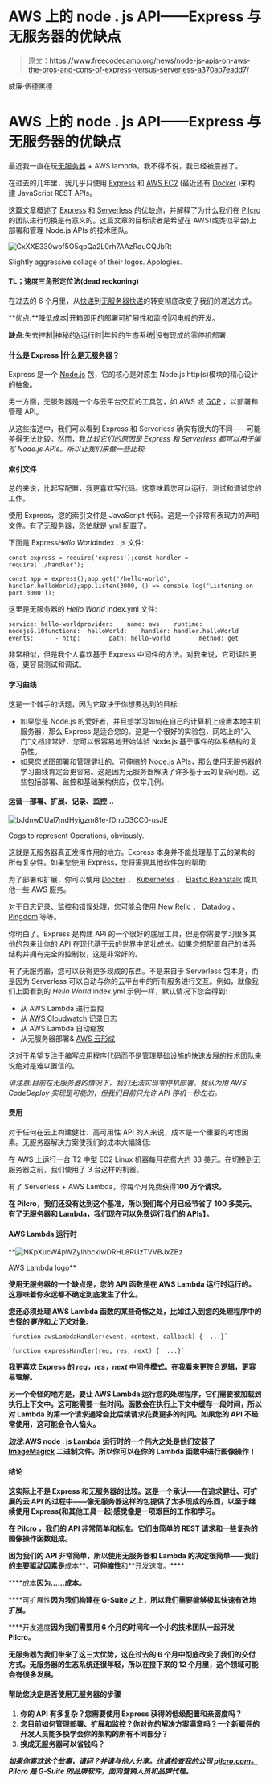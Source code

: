# AWS 上的 node . js API——Express 与无服务器的优缺点

> 原文：<https://www.freecodecamp.org/news/node-js-apis-on-aws-the-pros-and-cons-of-express-versus-serverless-a370ab7eadd7/>

威廉·伍德黑德

# AWS 上的 node . js API——Express 与无服务器的优缺点

最近我一直在玩[无服务器](https://serverless.com/) + AWS lambda，我不得不说，我已经被震撼了。

在过去的几年里，我几乎只使用 [Express](http://expressjs.com/) 和 [AWS EC2](https://aws.amazon.com/ec2/) (最近还有 [Docker](https://www.docker.com/) )来构建 JavaScript REST APIs。

这篇文章概述了 [Express](http://expressjs.com/) 和 [Serverless](https://serverless.com/) 的优缺点，并解释了为什么我们在 [Pilcro](https://www.pilcro.com/?utm_source=medium&utm_medium=serverless&utm_campaign=awareness) 的团队进行切换是有意义的。这篇文章的目标读者是希望在 AWS(或类似平台)上部署和管理 Node.js APIs 的技术团队。

![CxXXE330wof5O5qpQa2L0rh7AAzRduCQJbRt](img/a49eb7214ad56c100130d8d20761864f.png)

Slightly aggressive collage of their logos. Apologies.

#### TL；速度三角形定位法(dead reckoning)

在过去的 6 个月里，从[快递](http://expressjs.com/)到[无服务器快递](https://serverless.com/)的转变彻底改变了我们的递送方式。

**优点:**降低成本|开箱即用的部署可扩展性和监控|闪电般的开发。

**缺点**:失去控制|神秘的[λ](https://aws.amazon.com/lambda/)运行时|年轻的生态系统|没有现成的零停机部署

#### 什么是 Express |什么是无服务器？

Express 是一个 [Node.js](https://nodejs.org) 包，它的核心是对原生 Node.js http(s)模块的精心设计的抽象。

另一方面，无服务器是一个与云平台交互的工具包，如 AWS 或 [GCP](https://cloud.google.com/) ，以部署和管理 API。

从这些描述中，我们可以看到 Express 和 Serverless 确实有很大的不同——可能差得无法比较。然而，我*比较它们的原因是 Express 和 Serverless 都可以用于编写 Node.js APIs。所以让我们来做一些比较:*

#### 索引文件

总的来说，比起写配置，我更喜欢写代码。这意味着您可以运行、测试和调试您的工作。

使用 Express，您的索引文件是 JavaScript 代码。这是一个非常有表现力的声明文件。有了无服务器，恐怕就是 yml 配置了。

下面是 Express*Hello World*index . js 文件:

```
const express = require('express');const handler = require('./handler');
```

```
const app = express();app.get('/hello-world', handler.helloWorld);app.listen(3000, () => console.log('Listening on port 3000'));
```

这里是无服务器的 *Hello World* index.yml 文件:

```
service: hello-worldprovider:    name: aws    runtime: nodejs6.10functions:  helloWorld:    handler: handler.helloWorld    events:      - http:        path: hello-world        method: get
```

非常相似，但是我个人喜欢基于 Express 中间件的方法。对我来说，它可读性更强，更容易测试和调试。

#### 学习曲线

这是一个棘手的话题，因为它取决于你想要达到的目标:

*   如果您是 Node.js 的爱好者，并且想学习如何在自己的计算机上设置本地主机服务器，那么 Express 是适合您的。这是一个很好的实验包，网站上的“入门”文档非常好，您可以很容易地开始体验 Node.js 基于事件的体系结构的复杂性。
*   如果您试图部署和管理健壮的、可伸缩的 Node.js APIs，那么使用无服务器的学习曲线肯定会更容易。这是因为无服务器解决了许多基于云的复杂问题。这些包括部署、监控和基础架构供应，仅举几例。

#### 运营—部署、扩展、记录、监控…

![bJdnwDUal7mdHyigzm81e-f0nuD3CC0-usJE](img/a3a098334a0758426bc5314f688ec15e.png)

Cogs to represent Operations, obviously.

这就是无服务器真正发挥作用的地方。Express 本身并不能处理基于云的架构的所有复杂性。如果您使用 Express，您将需要其他软件包的帮助:

为了部署和扩展，你可以使用 [Docker](https://www.docker.com/) 、 [Kubernetes](https://kubernetes.io/) 、 [Elastic Beanstalk](https://aws.amazon.com/elasticbeanstalk/) 或其他一些 AWS 服务。

对于日志记录、监控和错误处理，您可能会使用 [New Relic](https://newrelic.com/) 、 [Datadog](https://www.datadoghq.com/) 、 [Pingdom](https://www.pingdom.com/) 等等。

你明白了。Express 是构建 API 的一个很好的底层工具，但是你需要学习很多其他的包来让你的 API 在现代基于云的世界中茁壮成长。如果您想配置自己的体系结构并拥有完全的控制权，这是非常好的。

有了无服务器，您可以获得更多现成的东西。不是来自于 Serverless 包本身，而是因为 Serverless 可以自动与你的云平台中的所有服务进行交互。例如，就像我们上面看到的 *Hello World* index.yml 示例一样，默认情况下您会得到:

*   从 AWS Lambda 进行监控
*   从 [AWS Cloudwatch](https://aws.amazon.com/cloudwatch/) 记录日志
*   从 AWS Lambda 自动缩放
*   从无服务器部署& [AWS 云形成](https://aws.amazon.com/cloudformation/)

这对于希望专注于编写应用程序代码而不是管理基础设施的快速发展的技术团队来说绝对是难以置信的。

*请注意:目前在无服务器的情况下，我们无法实现零停机部署。我认为用 AWS CodeDeploy 实现是可能的，但我们目前只允许 API 停机一秒左右。*

#### 费用

对于任何在云上构建健壮、高可用性 API 的人来说，成本是一个重要的考虑因素。无服务器解决方案使我们的成本大幅降低:

在 AWS 上运行一台 T2 中型 EC2 Linux 机器每月花费大约 33 美元。在切换到无服务器之前，我们使用了 3 台这样的机器。

有了 Serverless + AWS Lambda，你每个月免费获得**100 万个请求。**

**在 Pilcro，我们还没有达到这个基准，所以我们每个月已经节省了 100 多美元。有了无服务器和 Lambda，**我们现在可以免费运行我们的 APIs】。****

#### **AWS Lambda 运行时**

**![NKpXucW4pWZyIhbcklwDRHL8RUzTVVBJxZBz](img/a6ad1e1bb433cb021ed862a3d8bad47f.png)

AWS Lambda logo** 

**使用无服务器的一个缺点是，您的 API 函数是在 AWS Lambda 运行时运行的。这意味着你永远都不确定到底发生了什么。**

**您还必须处理 AWS Lambda 函数的某些奇怪之处，比如注入到您的处理程序中的古怪的*事件*和*上下文*对象:**

```
`function awsLambdaHandler(event, context, callback) {  ...}`
```

```
`function expressHandler(req, res, next) {  ...}`
```

**我更喜欢 Express 的 *req，res，next* 中间件模式。在我看来更符合逻辑，更容易理解。**

**另一个奇怪的地方是，要让 AWS Lambda 运行您的处理程序，它们需要被加载到执行上下文中。这可能需要一些时间。函数会在执行上下文中缓存一段时间，所以对 Lambda 的第一个请求通常会比后续请求花费更多的时间。如果您的 API 不经常使用，这可能会令人恼火。**

***边注*:AWS node . js Lambda 运行时的一个伟大之处是他们安装了 [ImageMagick](https://www.imagemagick.org) 二进制文件。所以你可以在你的 Lambda 函数中进行图像操作！**

#### **结论**

**这实际上不是 Express 和无服务器的比较。这是一个承认——在追求健壮、可扩展的云 API 的过程中——像无服务器这样的包提供了太多现成的东西，以至于继续使用 Express(和其他工具一起)感觉像是一项艰巨的工作和学习。**

**在 [Pilcro](https://www.pilcro.com/?utm_source=medium&utm_medium=serverless&utm_campaign=awareness) ，我们的 API 非常简单和标准。它们由简单的 REST 请求和一些复杂的图像操作函数组成。**

**因为我们的 API 非常简单，所以使用无服务器和 Lambda 的决定很简单——我们的主要驱动因素是**成本**、**可伸缩性**和**开发速度。****

****成本**因为……成本。**

****可扩展性**因为我们构建在 G-Suite 之上，所以我们需要能够极其快速有效地扩展。**

****开发速度**因为我们需要用 6 个月的时间和一个小的技术团队一起开发 Pilcro。**

**无服务器为我们带来了这三大优势，这在过去的 6 个月中彻底改变了我们的交付方式。无服务器的生态系统还很年轻，所以在接下来的 12 个月里，这个领域可能会有很多发展。**

#### **帮助您决定是否使用无服务器的步骤**

1.  **你的 API 有多复杂？您需要使用 Express 获得的低级配置和亲密度吗？**
2.  **您目前如何管理部署、扩展和监控？你对你的解决方案满意吗？一个新雇佣的开发人员能多快学会你的架构的所有不同部分？**
3.  **换成无服务器可以省钱吗？**

***如果你喜欢这个故事，请问？并请与他人分享。也请检查我的公司 p[ilcro.com。](https://www.pilcro.com/?utm_source=medium&utm_medium=serverless&utm_campaign=awareness) Pilcro 是 G-Suite 的品牌软件，面向营销人员和品牌代理。***